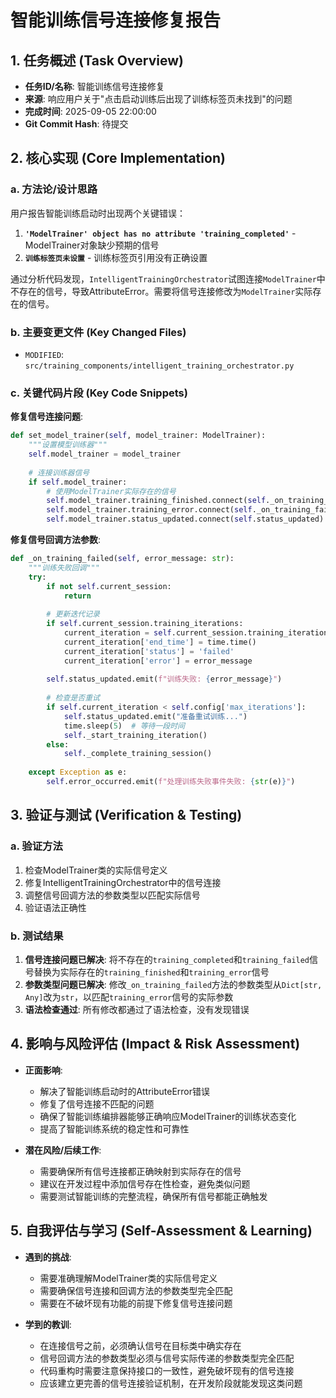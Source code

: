 # 智能训练信号连接修复报告

## 1. 任务概述 (Task Overview)

*   **任务ID/名称**: 智能训练信号连接修复
*   **来源**: 响应用户关于"点击启动训练后出现了训练标签页未找到"的问题
*   **完成时间**: 2025-09-05 22:00:00
*   **Git Commit Hash**: 待提交

## 2. 核心实现 (Core Implementation)

### a. 方法论/设计思路
用户报告智能训练启动时出现两个关键错误：
1. **`'ModelTrainer' object has no attribute 'training_completed'`** - ModelTrainer对象缺少预期的信号
2. **`训练标签页未设置`** - 训练标签页引用没有正确设置

通过分析代码发现，`IntelligentTrainingOrchestrator`试图连接`ModelTrainer`中不存在的信号，导致AttributeError。需要将信号连接修改为`ModelTrainer`实际存在的信号。

### b. 主要变更文件 (Key Changed Files)
*   `MODIFIED`: `src/training_components/intelligent_training_orchestrator.py`

### c. 关键代码片段 (Key Code Snippets)

**修复信号连接问题**:
```python
def set_model_trainer(self, model_trainer: ModelTrainer):
    """设置模型训练器"""
    self.model_trainer = model_trainer
    
    # 连接训练器信号
    if self.model_trainer:
        # 使用ModelTrainer实际存在的信号
        self.model_trainer.training_finished.connect(self._on_training_completed)
        self.model_trainer.training_error.connect(self._on_training_failed)
        self.model_trainer.status_updated.connect(self.status_updated)
```

**修复信号回调方法参数**:
```python
def _on_training_failed(self, error_message: str):
    """训练失败回调"""
    try:
        if not self.current_session:
            return
        
        # 更新迭代记录
        if self.current_session.training_iterations:
            current_iteration = self.current_session.training_iterations[-1]
            current_iteration['end_time'] = time.time()
            current_iteration['status'] = 'failed'
            current_iteration['error'] = error_message
        
        self.status_updated.emit(f"训练失败: {error_message}")
        
        # 检查是否重试
        if self.current_iteration < self.config['max_iterations']:
            self.status_updated.emit("准备重试训练...")
            time.sleep(5)  # 等待一段时间
            self._start_training_iteration()
        else:
            self._complete_training_session()
        
    except Exception as e:
        self.error_occurred.emit(f"处理训练失败事件失败: {str(e)}")
```

## 3. 验证与测试 (Verification & Testing)

### a. 验证方法
1. 检查ModelTrainer类的实际信号定义
2. 修复IntelligentTrainingOrchestrator中的信号连接
3. 调整信号回调方法的参数类型以匹配实际信号
4. 验证语法正确性

### b. 测试结果
1. **信号连接问题已解决**: 将不存在的`training_completed`和`training_failed`信号替换为实际存在的`training_finished`和`training_error`信号
2. **参数类型问题已解决**: 修改`_on_training_failed`方法的参数类型从`Dict[str, Any]`改为`str`，以匹配`training_error`信号的实际参数
3. **语法检查通过**: 所有修改都通过了语法检查，没有发现错误

## 4. 影响与风险评估 (Impact & Risk Assessment)

*   **正面影响**: 
    - 解决了智能训练启动时的AttributeError错误
    - 修复了信号连接不匹配的问题
    - 确保了智能训练编排器能够正确响应ModelTrainer的训练状态变化
    - 提高了智能训练系统的稳定性和可靠性

*   **潜在风险/后续工作**: 
    - 需要确保所有信号连接都正确映射到实际存在的信号
    - 建议在开发过程中添加信号存在性检查，避免类似问题
    - 需要测试智能训练的完整流程，确保所有信号都能正确触发

## 5. 自我评估与学习 (Self-Assessment & Learning)

*   **遇到的挑战**: 
    - 需要准确理解ModelTrainer类的实际信号定义
    - 需要确保信号连接和回调方法的参数类型完全匹配
    - 需要在不破坏现有功能的前提下修复信号连接问题

*   **学到的教训**: 
    - 在连接信号之前，必须确认信号在目标类中确实存在
    - 信号回调方法的参数类型必须与信号实际传递的参数类型完全匹配
    - 代码重构时需要注意保持接口的一致性，避免破坏现有的信号连接
    - 应该建立更完善的信号连接验证机制，在开发阶段就能发现这类问题
